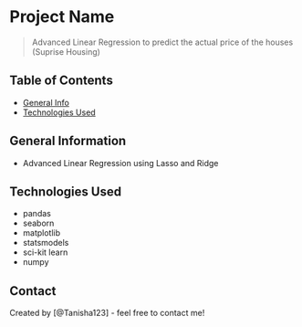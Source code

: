 # Project Name
> Advanced Linear Regression to predict the actual price of the houses (Suprise Housing)


## Table of Contents
* [General Info](#general-information)
* [Technologies Used](#technologies-used)



## General Information
- Advanced Linear Regression using Lasso and Ridge




## Technologies Used
- pandas
- seaborn
- matplotlib
- statsmodels
- sci-kit learn
- numpy





## Contact
Created by [@Tanisha123] - feel free to contact me!
